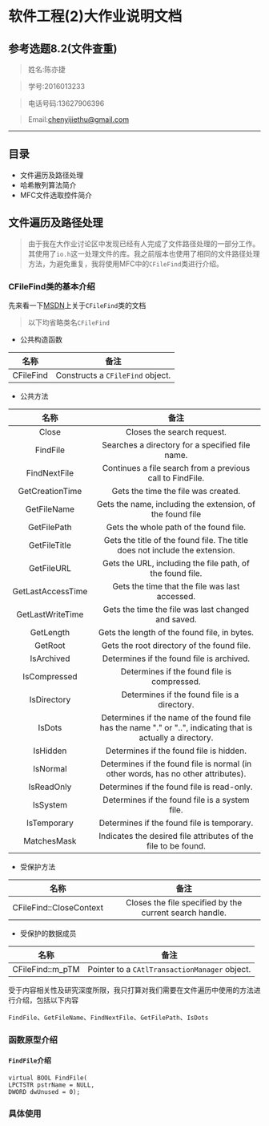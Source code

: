 软件工程(2)大作业说明文档
====

参考选题8.2(文件查重)
----

> 姓名:陈亦捷

> 学号:2016013233

> 电话号码:13627906396

> Email:chenyijiethu@gmail.com

------

## 目录

* 文件遍历及路径处理
* 哈希散列算法简介
* MFC文件选取控件简介

## 文件遍历及路径处理

> 由于我在大作业讨论区中发现已经有人完成了文件路径处理的一部分工作。其使用了``io.h``这一处理文件的库。我之前版本也使用了相同的文件路径处理方法，为避免重复，我将使用MFC中的``CFileFind``类进行介绍。

### CFileFind类的基本介绍

先来看一下[MSDN](https://msdn.microsoft.com/en-us/library/f33e1618.aspx)上关于``CFileFind``类的文档

> 以下均省略类名``CFileFind``

* 公共构造函数

|     名称     |             备注              | 
| :----------: | :--------------------------: |
| CFileFind | Constructs a ``CFileFind`` object. |

* 公共方法

|     名称     |             备注              | 
| :----------: | :--------------------------: |
| Close | Closes the search request. |
| FindFile | Searches a directory for a specified file name. |
| FindNextFile | Continues a file search from a previous call to FindFile. |
| GetCreationTime | Gets the time the file was created. |
| GetFileName | Gets the name, including the extension, of the found file |
| GetFilePath | Gets the whole path of the found file. |
| GetFileTitle | Gets the title of the found file. The title does not include the extension. |
| GetFileURL | Gets the URL, including the file path, of the found file. |
| GetLastAccessTime | Gets the time that the file was last accessed. |
| GetLastWriteTime | Gets the time the file was last changed and saved. |
| GetLength | Gets the length of the found file, in bytes. |
| GetRoot | Gets the root directory of the found file. |
| IsArchived | Determines if the found file is archived. |
| IsCompressed | Determines if the found file is compressed. |
| IsDirectory |　Determines if the found file is a directory.　|
| IsDots | Determines if the name of the found file has the name "." or "..", indicating that is actually a directory.|
| IsHidden | Determines if the found file is hidden.| 
| IsNormal | Determines if the found file is normal (in other words, has no other attributes).|
| IsReadOnly | 	Determines if the found file is read-only. |
| IsSystem | Determines if the found file is a system file. |
| IsTemporary | Determines if the found file is temporary.|
| MatchesMask | Indicates the desired file attributes of the file to be found.| 

* 受保护方法

|     名称     |             备注              | 
| :----------: | :--------------------------: |
| CFileFind::CloseContext | Closes the file specified by the current search handle.|

* 受保护的数据成员

|     名称     |             备注              | 
| :----------: | :--------------------------: |
| CFileFind::m_pTM | Pointer to a ``CAtlTransactionManager`` object. |

受于内容相关性及研究深度所限，我只打算对我们需要在文件遍历中使用的方法进行介绍，包括以下内容

``FindFile``、``GetFileName``、``FindNextFile``、``GetFilePath``、``IsDots``

### 函数原型介绍

#### ``FindFile``介绍

    virtual BOOL FindFile(
    LPCTSTR pstrName = NULL,  
    DWORD dwUnused = 0);
    
### 具体使用

